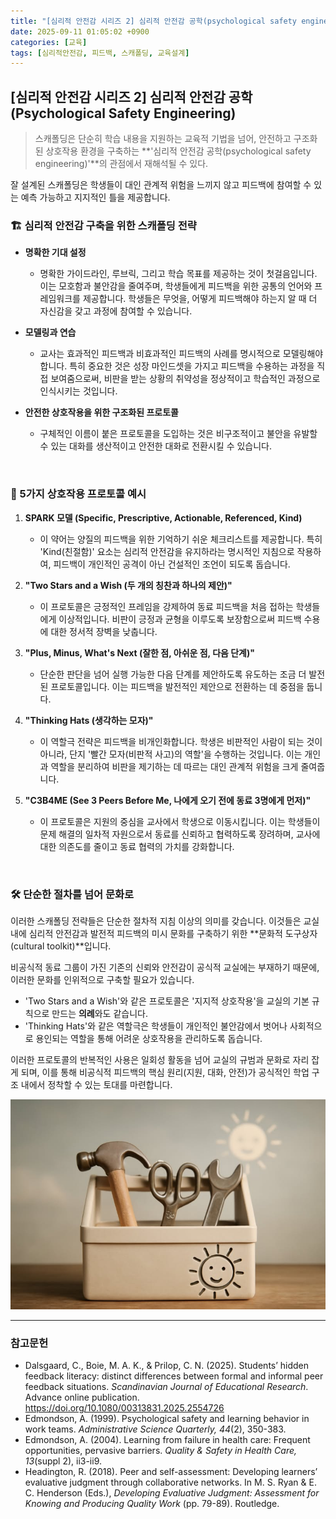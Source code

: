 ```yaml
---
title: "[심리적 안전감 시리즈 2] 심리적 안전감 공학(psychological safety engineering)"
date: 2025-09-11 01:05:02 +0900
categories: [교육]
tags: [심리적안전감, 피드백, 스캐폴딩, 교육설계]
---
```


## [심리적 안전감 시리즈 2] 심리적 안전감 공학(Psychological Safety Engineering)

> 스캐폴딩은 단순히 학습 내용을 지원하는 교육적 기법을 넘어, 안전하고 구조화된 상호작용 환경을 구축하는 **'심리적 안전감 공학(psychological safety engineering)'**의 관점에서 재해석될 수 있다.



잘 설계된 스캐폴딩은 학생들이 대인 관계적 위험을 느끼지 않고 피드백에 참여할 수 있는 예측 가능하고 지지적인 틀을 제공합니다.

### 🏗️ 심리적 안전감 구축을 위한 스캐폴딩 전략

* **명확한 기대 설정**
    * 명확한 가이드라인, 루브릭, 그리고 학습 목표를 제공하는 것이 첫걸음입니다. 이는 모호함과 불안감을 줄여주며, 학생들에게 피드백을 위한 공통의 언어와 프레임워크를 제공합니다. 학생들은 무엇을, 어떻게 피드백해야 하는지 알 때 더 자신감을 갖고 과정에 참여할 수 있습니다.

* **모델링과 연습**
    * 교사는 효과적인 피드백과 비효과적인 피드백의 사례를 명시적으로 모델링해야 합니다. 특히 중요한 것은 성장 마인드셋을 가지고 피드백을 수용하는 과정을 직접 보여줌으로써, 비판을 받는 상황의 취약성을 정상적이고 학습적인 과정으로 인식시키는 것입니다.

* **안전한 상호작용을 위한 구조화된 프로토콜**
    * 구체적인 이름이 붙은 프로토콜을 도입하는 것은 비구조적이고 불안을 유발할 수 있는 대화를 생산적이고 안전한 대화로 전환시킬 수 있습니다.

<br>

### 📜 5가지 상호작용 프로토콜 예시

1.  **SPARK 모델 (Specific, Prescriptive, Actionable, Referenced, Kind)**
    * 이 약어는 양질의 피드백을 위한 기억하기 쉬운 체크리스트를 제공합니다. 특히 'Kind(친절함)' 요소는 심리적 안전감을 유지하라는 명시적인 지침으로 작용하여, 피드백이 개인적인 공격이 아닌 건설적인 조언이 되도록 돕습니다.

2.  **"Two Stars and a Wish (두 개의 칭찬과 하나의 제안)"**
    * 이 프로토콜은 긍정적인 프레임을 강제하여 동료 피드백을 처음 접하는 학생들에게 이상적입니다. 비판이 긍정과 균형을 이루도록 보장함으로써 피드백 수용에 대한 정서적 장벽을 낮춥니다.

3.  **"Plus, Minus, What's Next (잘한 점, 아쉬운 점, 다음 단계)"**
    * 단순한 판단을 넘어 실행 가능한 다음 단계를 제안하도록 유도하는 조금 더 발전된 프로토콜입니다. 이는 피드백을 발전적인 제안으로 전환하는 데 중점을 둡니다.

4.  **"Thinking Hats (생각하는 모자)"**
    * 이 역할극 전략은 피드백을 비개인화합니다. 학생은 비판적인 사람이 되는 것이 아니라, 단지 '빨간 모자(비판적 사고)의 역할'을 수행하는 것입니다. 이는 개인과 역할을 분리하여 비판을 제기하는 데 따르는 대인 관계적 위험을 크게 줄여줍니다.

5.  **"C3B4ME (See 3 Peers Before Me, 나에게 오기 전에 동료 3명에게 먼저)"**
    * 이 프로토콜은 지원의 중심을 교사에서 학생으로 이동시킵니다. 이는 학생들이 문제 해결의 일차적 자원으로서 동료를 신뢰하고 협력하도록 장려하며, 교사에 대한 의존도를 줄이고 동료 협력의 가치를 강화합니다.

<br>

### 🛠️ 단순한 절차를 넘어 문화로

이러한 스캐폴딩 전략들은 단순한 절차적 지침 이상의 의미를 갖습니다. 이것들은 교실 내에 심리적 안전감과 발전적 피드백의 미시 문화를 구축하기 위한 **문화적 도구상자(cultural toolkit)**입니다.

비공식적 동료 그룹이 가진 기존의 신뢰와 안전감이 공식적 교실에는 부재하기 때문에, 이러한 문화를 인위적으로 구축할 필요가 있습니다.

* 'Two Stars and a Wish'와 같은 프로토콜은 '지지적 상호작용'을 교실의 기본 규칙으로 만드는 **의례**와도 같습니다.
* 'Thinking Hats'와 같은 역할극은 학생들이 개인적인 불안감에서 벗어나 사회적으로 용인되는 역할을 통해 어려운 상호작용을 관리하도록 돕습니다.

이러한 프로토콜의 반복적인 사용은 일회성 활동을 넘어 교실의 규범과 문화로 자리 잡게 되며, 이를 통해 비공식적 피드백의 핵심 원리(지원, 대화, 안전)가 공식적인 학업 구조 내에서 정착할 수 있는 토대를 마련합니다.

![문화적 도구상자](/assets/tookit.jpg)

---

### 참고문헌

* Dalsgaard, C., Boie, M. A. K., & Prilop, C. N. (2025). Students’ hidden feedback literacy: distinct differences between formal and informal peer feedback situations. *Scandinavian Journal of Educational Research*. Advance online publication. https://doi.org/10.1080/00313831.2025.2554726
* Edmondson, A. (1999). Psychological safety and learning behavior in work teams. *Administrative Science Quarterly, 44*(2), 350-383.
* Edmondson, A. (2004). Learning from failure in health care: Frequent opportunities, pervasive barriers. *Quality & Safety in Health Care, 13*(suppl 2), ii3-ii9.
* Headington, R. (2018). Peer and self-assessment: Developing learners’ evaluative judgment through collaborative networks. In M. S. Ryan & E. C. Henderson (Eds.), *Developing Evaluative Judgment: Assessment for Knowing and Producing Quality Work* (pp. 79-89). Routledge.
